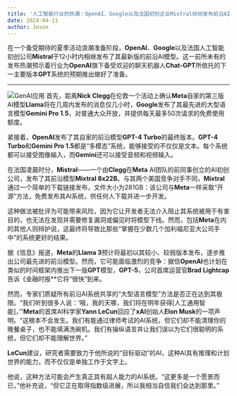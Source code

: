 ```yaml
---
title: '人工智能行业的热潮：OpenAI、Google以及法国初创企业Mistral纷纷发布前沿AI模型'
date: 2024-04-11
author: Jeson
---
```


在一个备受期待的夏季活动浪潮准备阶段，**OpenAI**、**Google**以及法国人工智能初创公司**Mistral**于12小时内相继发布了其最新版的前沿AI模型。这一前所未有的发布热潮预示着行业为**OpenAI**旗下备受欢迎的聊天机器人**Chat-GPT**所依托的下一主要版本**GPT**系统的预期推出做好了准备。

---
![GenAI应用](https://i.guim.co.uk/img/media/264114c73f82f231bb8bbbe1db70fc761c71e68b/23_92_2959_1775/master/2959.jpg?width=620&dpr=2&s=none)
首先，距离**Nick Clegg**在伦敦一个活动上确认**Meta**自家的第三版AI模型**Llama**将在几周内发布的消息仅几小时，**Google**发布了其最先进的大型语言模型**Gemini Pro 1.5**，对普通大众开放，并提供每天最多50次请求的免费使用额度。

紧接着，**OpenAI**发布了其自家的前沿模型**GPT-4 Turbo**的最终版本。**GPT-4 Turbo**和**Gemini Pro 1.5**都是“多模态”系统，能够接受的不仅仅是文本。每个系统都可以接受图像输入，而**Gemini**还可以接受音频和视频输入。

在法国凌晨时分，**Mistral**——一个由**Clegg**在**Meta** AI团队的前同事创立的AI初创公司，发布了其前沿模型**Mixtral 8x22B**。与其两个美国竞争对手不同，**Mixtral**通过一个简单的下载链接发布，文件大小为281GB：该公司与**Meta**一样采取“开源”方法，免费发布其AI系统，供任何人下载并进一步开发。

这种做法被批评为可能带来风险，因为它让开发者无法介入阻止其系统被用于有害目的，也无法在发现并需要修复漏洞或偏见时将模型下线。然而，包括**Meta**在内的其他人则辩护说，这最终将导致比那些“掌握在少数几个加利福尼亚大公司手中”的系统更好的结果。

据《信息》报道，**Meta**的**Llama 3**预计将最初以其较小、较弱版本发布，逐步推出公司最先进的前沿模型。然而，它可能面临激烈的竞争：据信**OpenAI**也计划在类似的时间框架内推出下一版**GPT**模型，**GPT-5**，公司首席运营官**Brad Lightcap**告诉《金融时报**它将“很快”到来。

然而，专家们质疑所有前沿AI系统共享的“大型语言模型”方法是否正在达到其极限。“我们听到很多人说：‘哦，我的天哪，我们将在明年获得[人工通用智能]，’”**Meta**的首席AI科学家**Yann LeCun**回应了**xAI**创始人**Elon Musk**的一项声明。“这根本不会发生。我们有能通过律师考试的AI系统，但它们却不能清理你的晚餐桌子，也不能填满洗碗机。我们有操纵语言并让我们误以为它们很聪明的系统，但它们却不能理解世界。”

**LeCun**建议，研究者需要致力于他所说的“目标驱动”的AI，这种AI具有推理和计划世界的能力，而不仅仅是单独工作于文字上。

他说，这种方法可能会产生真正具有超人能力的AI系统。“这更多是一个愿景而已，”他补充说，“但它正在取得指数级进展，所以我相当自信我们会达到那里。”